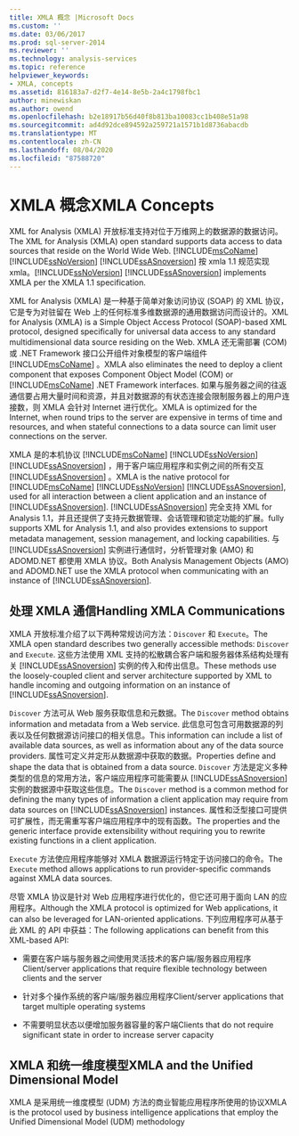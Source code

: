 ```yaml
---
title: XMLA 概念 |Microsoft Docs
ms.custom: ''
ms.date: 03/06/2017
ms.prod: sql-server-2014
ms.reviewer: ''
ms.technology: analysis-services
ms.topic: reference
helpviewer_keywords:
- XMLA, concepts
ms.assetid: 816183a7-d2f7-4e14-8e5b-2a4c1798fbc1
author: minewiskan
ms.author: owend
ms.openlocfilehash: b2e18917b56d40f8b813ba10083cc1b408e51a98
ms.sourcegitcommit: ad4d92dce894592a259721a1571b1d8736abacdb
ms.translationtype: MT
ms.contentlocale: zh-CN
ms.lasthandoff: 08/04/2020
ms.locfileid: "87588720"
---
```

# <a name="xmla-concepts"></a><span data-ttu-id="5559c-102">XMLA 概念</span><span class="sxs-lookup"><span data-stu-id="5559c-102">XMLA Concepts</span></span>
  <span data-ttu-id="5559c-103">XML for Analysis (XMLA) 开放标准支持对位于万维网上的数据源的数据访问。</span><span class="sxs-lookup"><span data-stu-id="5559c-103">The XML for Analysis (XMLA) open standard supports data access to data sources that reside on the World Wide Web.</span></span> [!INCLUDE[msCoName](../../../includes/msconame-md.md)]<span data-ttu-id="5559c-104">[!INCLUDE[ssNoVersion](../../../includes/ssnoversion-md.md)] [!INCLUDE[ssASnoversion](../../../includes/ssasnoversion-md.md)] 按 xmla 1.1 规范实现 xmla。</span><span class="sxs-lookup"><span data-stu-id="5559c-104">[!INCLUDE[ssNoVersion](../../../includes/ssnoversion-md.md)] [!INCLUDE[ssASnoversion](../../../includes/ssasnoversion-md.md)] implements XMLA per the XMLA 1.1 specification.</span></span>  
  
 <span data-ttu-id="5559c-105">XML for Analysis (XMLA) 是一种基于简单对象访问协议 (SOAP) 的 XML 协议，它是专为对驻留在 Web 上的任何标准多维数据源的通用数据访问而设计的。</span><span class="sxs-lookup"><span data-stu-id="5559c-105">XML for Analysis (XMLA) is a Simple Object Access Protocol (SOAP)-based XML protocol, designed specifically for universal data access to any standard multidimensional data source residing on the Web.</span></span> <span data-ttu-id="5559c-106">XMLA 还无需部署 (COM) 或 .NET Framework 接口公开组件对象模型的客户端组件 [!INCLUDE[msCoName](../../../includes/msconame-md.md)] 。</span><span class="sxs-lookup"><span data-stu-id="5559c-106">XMLA also eliminates the need to deploy a client component that exposes Component Object Model (COM) or [!INCLUDE[msCoName](../../../includes/msconame-md.md)] .NET Framework interfaces.</span></span> <span data-ttu-id="5559c-107">如果与服务器之间的往返通信要占用大量时间和资源，并且对数据源的有状态连接会限制服务器上的用户连接数，则 XMLA 会针对 Internet 进行优化。</span><span class="sxs-lookup"><span data-stu-id="5559c-107">XMLA is optimized for the Internet, when round trips to the server are expensive in terms of time and resources, and when stateful connections to a data source can limit user connections on the server.</span></span>  
  
 <span data-ttu-id="5559c-108">XMLA 是的本机协议 [!INCLUDE[msCoName](../../../includes/msconame-md.md)] [!INCLUDE[ssNoVersion](../../../includes/ssnoversion-md.md)] [!INCLUDE[ssASnoversion](../../../includes/ssasnoversion-md.md)] ，用于客户端应用程序和实例之间的所有交互 [!INCLUDE[ssASnoversion](../../../includes/ssasnoversion-md.md)] 。</span><span class="sxs-lookup"><span data-stu-id="5559c-108">XMLA is the native protocol for [!INCLUDE[msCoName](../../../includes/msconame-md.md)] [!INCLUDE[ssNoVersion](../../../includes/ssnoversion-md.md)] [!INCLUDE[ssASnoversion](../../../includes/ssasnoversion-md.md)], used for all interaction between a client application and an instance of [!INCLUDE[ssASnoversion](../../../includes/ssasnoversion-md.md)].</span></span> [!INCLUDE[ssASnoversion](../../../includes/ssasnoversion-md.md)] <span data-ttu-id="5559c-109">完全支持 XML for Analysis 1.1，并且还提供了支持元数据管理、会话管理和锁定功能的扩展。</span><span class="sxs-lookup"><span data-stu-id="5559c-109">fully supports XML for Analysis 1.1, and also provides extensions to support metadata management, session management, and locking capabilities.</span></span> <span data-ttu-id="5559c-110">与 [!INCLUDE[ssASnoversion](../../../includes/ssasnoversion-md.md)] 实例进行通信时，分析管理对象 (AMO) 和 ADOMD.NET 都使用 XMLA 协议。</span><span class="sxs-lookup"><span data-stu-id="5559c-110">Both Analysis Management Objects (AMO) and ADOMD.NET use the XMLA protocol when communicating with an instance of [!INCLUDE[ssASnoversion](../../../includes/ssasnoversion-md.md)].</span></span>  
  
## <a name="handling-xmla-communications"></a><span data-ttu-id="5559c-111">处理 XMLA 通信</span><span class="sxs-lookup"><span data-stu-id="5559c-111">Handling XMLA Communications</span></span>  
 <span data-ttu-id="5559c-112">XMLA 开放标准介绍了以下两种常规访问方法：`Discover` 和 `Execute`。</span><span class="sxs-lookup"><span data-stu-id="5559c-112">The XMLA open standard describes two generally accessible methods: `Discover` and `Execute`.</span></span> <span data-ttu-id="5559c-113">这些方法使用 XML 支持的松散耦合客户端和服务器体系结构处理有关 [!INCLUDE[ssASnoversion](../../../includes/ssasnoversion-md.md)] 实例的传入和传出信息。</span><span class="sxs-lookup"><span data-stu-id="5559c-113">These methods use the loosely-coupled client and server architecture supported by XML to handle incoming and outgoing information on an instance of [!INCLUDE[ssASnoversion](../../../includes/ssasnoversion-md.md)].</span></span>  
  
 <span data-ttu-id="5559c-114">`Discover` 方法可从 Web 服务获取信息和元数据。</span><span class="sxs-lookup"><span data-stu-id="5559c-114">The `Discover` method obtains information and metadata from a Web service.</span></span> <span data-ttu-id="5559c-115">此信息可包含可用数据源的列表以及任何数据源访问接口的相关信息。</span><span class="sxs-lookup"><span data-stu-id="5559c-115">This information can include a list of available data sources, as well as information about any of the data source providers.</span></span> <span data-ttu-id="5559c-116">属性可定义并定形从数据源中获取的数据。</span><span class="sxs-lookup"><span data-stu-id="5559c-116">Properties define and shape the data that is obtained from a data source.</span></span> <span data-ttu-id="5559c-117">`Discover` 方法是定义多种类型的信息的常用方法，客户端应用程序可能需要从 [!INCLUDE[ssASnoversion](../../../includes/ssasnoversion-md.md)] 实例的数据源中获取这些信息。</span><span class="sxs-lookup"><span data-stu-id="5559c-117">The `Discover` method is a common method for defining the many types of information a client application may require from data sources on [!INCLUDE[ssASnoversion](../../../includes/ssasnoversion-md.md)] instances.</span></span> <span data-ttu-id="5559c-118">属性和泛型接口可提供可扩展性，而无需重写客户端应用程序中的现有函数。</span><span class="sxs-lookup"><span data-stu-id="5559c-118">The properties and the generic interface provide extensibility without requiring you to rewrite existing functions in a client application.</span></span>  
  
 <span data-ttu-id="5559c-119">`Execute` 方法使应用程序能够对 XMLA 数据源运行特定于访问接口的命令。</span><span class="sxs-lookup"><span data-stu-id="5559c-119">The `Execute` method allows applications to run provider-specific commands against XMLA data sources.</span></span>  
  
 <span data-ttu-id="5559c-120">尽管 XMLA 协议是针对 Web 应用程序进行优化的，但它还可用于面向 LAN 的应用程序。</span><span class="sxs-lookup"><span data-stu-id="5559c-120">Although the XMLA protocol is optimized for Web applications, it can also be leveraged for LAN-oriented applications.</span></span> <span data-ttu-id="5559c-121">下列应用程序可从基于此 XML 的 API 中获益：</span><span class="sxs-lookup"><span data-stu-id="5559c-121">The following applications can benefit from this XML-based API:</span></span>  
  
-   <span data-ttu-id="5559c-122">需要在客户端与服务器之间使用灵活技术的客户端/服务器应用程序</span><span class="sxs-lookup"><span data-stu-id="5559c-122">Client/server applications that require flexible technology between clients and the server</span></span>  
  
-   <span data-ttu-id="5559c-123">针对多个操作系统的客户端/服务器应用程序</span><span class="sxs-lookup"><span data-stu-id="5559c-123">Client/server applications that target multiple operating systems</span></span>  
  
-   <span data-ttu-id="5559c-124">不需要明显状态以便增加服务器容量的客户端</span><span class="sxs-lookup"><span data-stu-id="5559c-124">Clients that do not require significant state in order to increase server capacity</span></span>  
  
## <a name="xmla-and-the-unified-dimensional-model"></a><span data-ttu-id="5559c-125">XMLA 和统一维度模型</span><span class="sxs-lookup"><span data-stu-id="5559c-125">XMLA and the Unified Dimensional Model</span></span>  
 <span data-ttu-id="5559c-126">XMLA 是采用统一维度模型 (UDM) 方法的商业智能应用程序所使用的协议</span><span class="sxs-lookup"><span data-stu-id="5559c-126">XMLA is the protocol used by business intelligence applications that employ the Unified Dimensional Model (UDM) methodology</span></span>  
  
  
